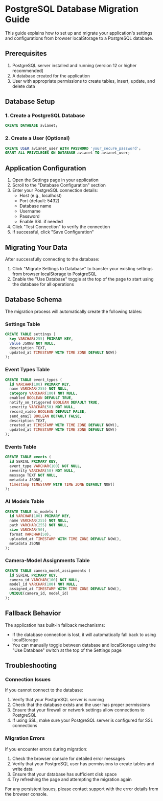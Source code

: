 
# PostgreSQL Database Migration Guide

This guide explains how to set up and migrate your application's settings and configurations from browser localStorage to a PostgreSQL database.

## Prerequisites

1. PostgreSQL server installed and running (version 12 or higher recommended)
2. A database created for the application
3. User with appropriate permissions to create tables, insert, update, and delete data

## Database Setup

### 1. Create a PostgreSQL Database

```sql
CREATE DATABASE avianet;
```

### 2. Create a User (Optional)

```sql
CREATE USER avianet_user WITH PASSWORD 'your_secure_password';
GRANT ALL PRIVILEGES ON DATABASE avianet TO avianet_user;
```

## Application Configuration

1. Open the Settings page in your application
2. Scroll to the "Database Configuration" section
3. Enter your PostgreSQL connection details:
   - Host (e.g., localhost)
   - Port (default: 5432)
   - Database name
   - Username
   - Password
   - Enable SSL if needed
4. Click "Test Connection" to verify the connection
5. If successful, click "Save Configuration"

## Migrating Your Data

After successfully connecting to the database:

1. Click "Migrate Settings to Database" to transfer your existing settings from browser localStorage to PostgreSQL
2. Enable the "Use Database" toggle at the top of the page to start using the database for all operations

## Database Schema

The migration process will automatically create the following tables:

### Settings Table
```sql
CREATE TABLE settings (
  key VARCHAR(255) PRIMARY KEY,
  value JSONB NOT NULL,
  description TEXT,
  updated_at TIMESTAMP WITH TIME ZONE DEFAULT NOW()
);
```

### Event Types Table
```sql
CREATE TABLE event_types (
  id VARCHAR(100) PRIMARY KEY,
  name VARCHAR(255) NOT NULL,
  category VARCHAR(100) NOT NULL,
  enabled BOOLEAN DEFAULT TRUE,
  notify_on_triggered BOOLEAN DEFAULT TRUE,
  severity VARCHAR(50) NOT NULL,
  record_video BOOLEAN DEFAULT FALSE,
  send_email BOOLEAN DEFAULT FALSE,
  description TEXT,
  created_at TIMESTAMP WITH TIME ZONE DEFAULT NOW(),
  updated_at TIMESTAMP WITH TIME ZONE DEFAULT NOW()
);
```

### Events Table
```sql
CREATE TABLE events (
  id SERIAL PRIMARY KEY,
  event_type VARCHAR(100) NOT NULL,
  severity VARCHAR(50) NOT NULL,
  message TEXT NOT NULL,
  metadata JSONB,
  timestamp TIMESTAMP WITH TIME ZONE DEFAULT NOW()
);
```

### AI Models Table
```sql
CREATE TABLE ai_models (
  id VARCHAR(100) PRIMARY KEY,
  name VARCHAR(255) NOT NULL,
  path VARCHAR(255) NOT NULL,
  size VARCHAR(50),
  format VARCHAR(50),
  uploaded_at TIMESTAMP WITH TIME ZONE DEFAULT NOW(),
  metadata JSONB
);
```

### Camera-Model Assignments Table
```sql
CREATE TABLE camera_model_assignments (
  id SERIAL PRIMARY KEY,
  camera_id VARCHAR(100) NOT NULL,
  model_id VARCHAR(100) NOT NULL,
  assigned_at TIMESTAMP WITH TIME ZONE DEFAULT NOW(),
  UNIQUE(camera_id, model_id)
);
```

## Fallback Behavior

The application has built-in fallback mechanisms:

- If the database connection is lost, it will automatically fall back to using localStorage
- You can manually toggle between database and localStorage using the "Use Database" switch at the top of the Settings page

## Troubleshooting

### Connection Issues

If you cannot connect to the database:

1. Verify that your PostgreSQL server is running
2. Check that the database exists and the user has proper permissions
3. Ensure that your firewall or network settings allow connections to PostgreSQL
4. If using SSL, make sure your PostgreSQL server is configured for SSL connections

### Migration Errors

If you encounter errors during migration:

1. Check the browser console for detailed error messages
2. Verify that your PostgreSQL user has permissions to create tables and write data
3. Ensure that your database has sufficient disk space
4. Try refreshing the page and attempting the migration again

For any persistent issues, please contact support with the error details from the browser console.
